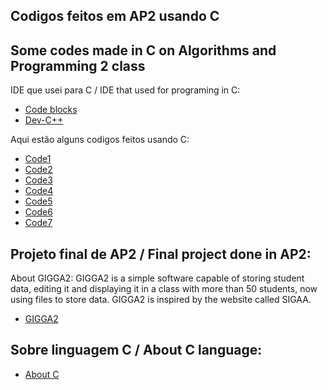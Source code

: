 ## Codigos feitos em AP2 usando C 
## Some codes made in C on Algorithms and Programming 2 class

IDE que usei para C / IDE that used for programing in C:

- [Code blocks](https://www.codeblocks.org/)
- [Dev-C++](https://www.bloodshed.net/)

Aqui estão alguns codigos feitos usando C:

- [Code1](https://github.com/floro-neto/AP2/blob/main/code1.c)
- [Code2](https://github.com/floro-neto/AP2/tree/main/code2)
- [Code3](https://github.com/floro-neto/AP2/tree/main/code3)
- [Code4](https://github.com/floro-neto/AP2/tree/main/code4)
- [Code5](https://github.com/floro-neto/AP2/tree/main/code5)
- [Code6](https://github.com/floro-neto/AP2/tree/main/code6)
- [Code7](https://github.com/floro-neto/AP2/tree/main/code7)


## Projeto final de AP2 / Final project done in AP2:
About GIGGA2: GIGGA2 is a simple software capable of storing student data, editing it and displaying it in a class with more than 50 students, now using files to store data. GIGGA2 is inspired by the website called SIGAA.

- [GIGGA2](https://github.com/floro-neto/AP2/tree/main/GIGGA2)

## Sobre linguagem C / About C language:

- [About C](https://www.sololearn.com/en/learn/courses/c-introduction)

